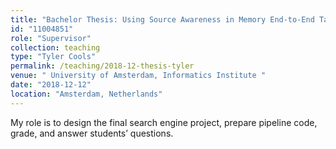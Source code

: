 ```yaml
---
title: "Bachelor Thesis: Using Source Awareness in Memory End-to-End Task-oriented Dialog Learning (Done)"
id: "11004851"
role: "Supervisor"
collection: teaching
type: "Tyler Cools"
permalink: /teaching/2018-12-thesis-tyler
venue: " University of Amsterdam, Informatics Institute "
date: "2018-12-12"
location: "Amsterdam, Netherlands"
---
```


My role is to design the final search engine project, prepare pipeline code, grade, and answer students’ questions.